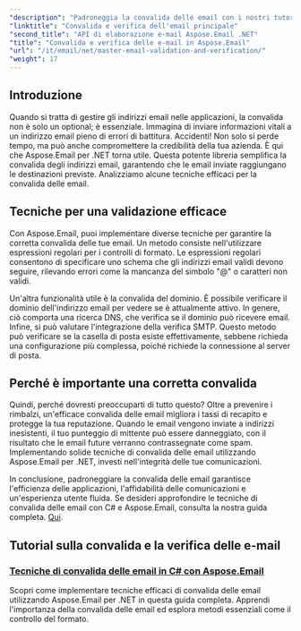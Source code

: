 ```yaml
---
"description": "Padroneggia la convalida delle email con i nostri tutorial su Aspose.Email per .NET. Impara tecniche efficaci, metodi di verifica e altro ancora con guide facili da seguire."
"linktitle": "Convalida e verifica dell'email principale"
"second_title": "API di elaborazione e-mail Aspose.Email .NET"
"title": "Convalida e verifica delle e-mail in Aspose.Email"
"url": "/it/email/net/master-email-validation-and-verification/"
"weight": 17
---
```


## Introduzione

Quando si tratta di gestire gli indirizzi email nelle applicazioni, la convalida non è solo un optional; è essenziale. Immagina di inviare informazioni vitali a un indirizzo email pieno di errori di battitura. Accidenti! Non solo si perde tempo, ma può anche compromettere la credibilità della tua azienda. È qui che Aspose.Email per .NET torna utile. Questa potente libreria semplifica la convalida degli indirizzi email, garantendo che le email inviate raggiungano le destinazioni previste. Analizziamo alcune tecniche efficaci per la convalida delle email.

## Tecniche per una validazione efficace

Con Aspose.Email, puoi implementare diverse tecniche per garantire la corretta convalida delle tue email. Un metodo consiste nell'utilizzare espressioni regolari per i controlli di formato. Le espressioni regolari consentono di specificare uno schema che gli indirizzi email validi devono seguire, rilevando errori come la mancanza del simbolo "@" o caratteri non validi. 

Un'altra funzionalità utile è la convalida del dominio. È possibile verificare il dominio dell'indirizzo email per vedere se è attualmente attivo. In genere, ciò comporta una ricerca DNS, che verifica se il dominio può ricevere email. Infine, si può valutare l'integrazione della verifica SMTP. Questo metodo può verificare se la casella di posta esiste effettivamente, sebbene richieda una configurazione più complessa, poiché richiede la connessione al server di posta.

## Perché è importante una corretta convalida

Quindi, perché dovresti preoccuparti di tutto questo? Oltre a prevenire i rimbalzi, un'efficace convalida delle email migliora i tassi di recapito e protegge la tua reputazione. Quando le email vengono inviate a indirizzi inesistenti, il tuo punteggio di mittente può essere danneggiato, con il risultato che le email future verranno contrassegnate come spam. Implementando solide tecniche di convalida delle email utilizzando Aspose.Email per .NET, investi nell'integrità delle tue comunicazioni.

In conclusione, padroneggiare la convalida delle email garantisce l'efficienza delle applicazioni, l'affidabilità delle comunicazioni e un'esperienza utente fluida. Se desideri approfondire le tecniche di convalida delle email con C# e Aspose.Email, consulta la nostra guida completa. [Qui](./email-validation-techniques/).


## Tutorial sulla convalida e la verifica delle e-mail
### [Tecniche di convalida delle email in C# con Aspose.Email](./email-validation-techniques/)
Scopri come implementare tecniche efficaci di convalida delle email utilizzando Aspose.Email per .NET in questa guida completa. Apprendi l'importanza della convalida delle email ed esplora metodi essenziali come il controllo del formato.